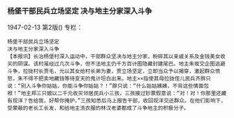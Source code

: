 ### 杨堡干部民兵立场坚定  决与地主分家深入斗争

1947-02-13
第2版()
专栏：

    杨堡干部民兵立场坚定
    决与地主分家深入斗争
    【本报讯】长治杨堡村深入运动中，干部群众坚决与地主分家，粉碎其以亲戚关系及金钱美女收买的阴谋。该村虽经过几次斗争，但不法地主仍千方百计图隐藏封建尾巴。地主朱坂交企图逃避斗争，拉拢村长贾毛，允以其女给村长弟为妻，贾立场坚定，立即当众予以揭穿，激起群众愤怒，朱不得不把卖地藏钱等待变天的鬼计坦白出来。地主××指使其母拉拢侄儿民兵齐胖只说：“别人斗争你姑姑，你能斗争你姑姑？！”胖只说：“什么姑姑姨姨，不背这些情面包袱！”地主郑三只娘以二千元收买邻居民兵小三孩，三孩接过钞票假意说：“对！对！你那里还藏有现洋？告给我，好帮你掩护。”三孩知悉后马上报告干部，收回现洋交还群众。在他们影响下，受蒙蔽的老长工长发，和给地主洗衣服的林汉老婆都成了斗争地主的积极分子。
